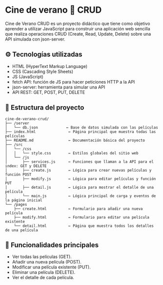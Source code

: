 # Cine de verano 🍹 CRUD
Cine de Verano CRUD es un proyecto didáctico que tiene como objetivo aprender a utilizar JavaScript para construir una aplicación web sencilla que realiza operaciones CRUD (Create, Read, Update, Delete) sobre una API simulada con json-server.

## ⚙️ Tecnologías utilizadas
- HTML (HyperText Markup Language)
- CSS (Cascading Style Sheets)
- JS (JavaScript)
- fetch API: función de JS para hacer peticiones HTTP a la API
- json-server: herramienta para simular una API
- API REST: GET, POST, PUT, DELETE

## 📁 Estructura del proyecto
```
cine-de-verano-crud/
├── /server
│   └── db.json             ← Base de datos simulada con las películas
├── index.html               ← Página principal que muestra todas las películas
├── README.md                ← Documentación básica del proyecto
├── /src
│   └── /css
│   │   └── style.css        ← Estilos globales del sitio web
│   └── /js
│       ├── services.js      ← Funciones que llaman a la API para el index: GET y DELETE
│       ├── create.js        ← Lógica para crear nuevas películas y función POST
│       ├── modify.js        ← Lógica para editar películas y función PUT
│       ├── detail.js        ← Lógica para mostrar el detalle de una película
│       └── main.js          ← Lógica principal de carga y eventos de la página inicial
└── /pages
    ├── create.html          ← Formulario para añadir una nueva película 
    ├── modify.html          ← Formulario para editar una película existente
    └── detail.html          ← Página que muestra todos los detalles de una película
```
## 🎯 Funcionalidades principales
- Ver todas las películas (GET).
- Añadir una nueva película (POST).
- Modificar una película existente (PUT).
- Eliminar una película (DELETE).
- Ver el detalle de cada película.
